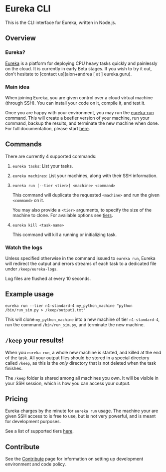 # Eureka CLI
This is the CLI interface for Eureka, written in Node.js.

## Overview
### Eureka?
[Eureka](http://eureka.guru) is a platform for deploying CPU heavy tasks quickly and painlessly on the cloud. It is currently in early Beta stages. If you wish to try it out, don't hesitate to [contact us](alon+andrea [ at ] eureka.guru).

### Main idea
When joining Eureka, you are given control over a cloud virtual machine (through SSH). You can install your code on it, compile it, and test it.

Once you are happy with your environment, you may run the [eureka-run](#commands) command. This will create a beefier version of your machine, run your command, backup the results, and terminate the new machine when done. For full documentation, please start [here](docs/intro.MD).

## Commands
There are currently 4 supported commands:
1. `eureka tasks`: List your tasks.

1. `eureka machines`: List your machines, along with their SSH information.

1. `eureka run [--tier <tier>] <machine> <command>`
     
     This command will duplicate the requested `<machine>` and run the given `<command>` on it. 

     You may also provide a `<tier>` arguments, to specify the size of the machine to clone. For available options see [tiers](./docs/tiers.MD).

1. `eureka kill <task-name>`

     This command will kill a running or initializing task.

### Watch the logs
Unless specified otherwise in the command issued to `eureka run`, Eureka will redirect the output and errors streams of each task to a dedicated file under `/keep/eureka-logs`. 

Log files are flushed at every 10 seconds.

## Example usage

`eureka run --tier n1-standard-4 my_python_machine "python /bin/run_sim.py > /keep/output1.txt"`

This will clone `my_python_machine` into a new machine of tier `n1-standard-4`, run the command `/bin/run_sim.py`, and terminate the new machine.

## `/keep` your results!
When you `eureka run`, a whole new machine is started, and killed at the end of the task. All your output files should be stored in a special directory called `/keep`, as this is the _only_ directory that is not deleted when the task finishes. 

The `/keep` folder is shared among all machines you own. It will be visible in your SSH session, which is how you can access your output.

## Pricing
Eureka charges by the minute for `eureka run` usage. The machine your are given SSH access to is free to use, but is not very powerful, and is meant for development purposes.

See a list of supported tiers [here](./docs/tiers.MD).

## Contribute
See the [Contribute](./docs/contribute.MD) page for information on setting up development environment and code policy.
